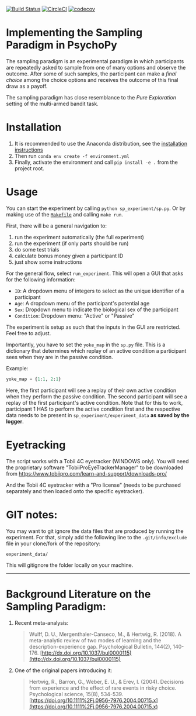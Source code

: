 [![Build Status](https://travis-ci.org/sappelhoff/sp_experiment.svg?branch=master)](https://travis-ci.org/sappelhoff/sp_experiment)
[![CircleCI](https://circleci.com/gh/sappelhoff/sp_experiment.svg?style=svg)](https://circleci.com/gh/sappelhoff/sp_experiment)
[![codecov](https://codecov.io/gh/sappelhoff/sp_experiment/branch/master/graph/badge.svg)](https://codecov.io/gh/sappelhoff/sp_experiment)

# Implementing the Sampling Paradigm in PsychoPy

The sampling paradigm is an experimental paradigm in which participants are
repeatedly asked to sample from one of many options and observe the outcome.
After some of such samples, the participant can make a *final choice* among the
choice options and receives the outcome of this final draw as a payoff.

The sampling paradigm has close resemblance to the *Pure Exploration* setting
of the multi-armed bandit task.

# Installation

1. It is recommended to use the Anaconda distribution, see the
[installation instructions](http://docs.continuum.io/anaconda/install/)
2. Then run `conda env create -f environment.yml`
3. Finally, activate the environment and call `pip install -e .` from the
   project root.

# Usage

You can start the experiment by calling `python sp_experiment/sp.py`. Or by
making use of the [`Makefile`](https://github.com/sappelhoff/sp_experiment/blob/master/Makefile)
and calling `make run`.

First, there will be a general navigation to:

1. run the experiment automatically (the full experiment)
1. run the experiment (if only parts should be run)
1. do some test trials
1. calculate bonus money given a participant ID
1. just show some instructions

For the general flow, select `run_experiment`. This will open a GUI that asks
for the following information:

- `ID`: A dropdown menu of integers to select as the unique identifier of a
  participant
- `Age`: A dropdown menu of the participant's potential age
- `Sex`: Dropdown menu to indicate the biological sex of the participant
- `Condition`: Dropdown menu: "Active" or "Passive"

 The experiment is setup as such that the inputs in the GUI are restricted.
 Feel free to adjust.

 Importantly, you have to set the `yoke_map` in the `sp.py` file. This is a
 dictionary that determines which replay of an active condition a participant
 sees when they are in the passive condition.

 Example:
 ```python
yoke_map = {1:1, 2:1}

 ```

Here, the first participant will see a replay of their own active condition
when they perform the passive condition. The second participant will see a
replay of the first participant's active condition. Note that for this to work,
participant 1 HAS to perform the active condition first and the respective data
needs to be present in `sp_experiment/experiment_data` **as saved by the
logger**.

# Eyetracking

The script works with a Tobii 4C eyetracker (WINDOWS only).
You will need the proprietary software "TobiiProEyeTrackerManager" to be
downloaded from https://www.tobiipro.com/learn-and-support/downloads-pro/

And the Tobii 4C eyetracker with a "Pro license" (needs to be purchased
separately and then loaded onto the specific eyetracker).

# GIT notes:

You may want to git ignore the data files that are produced by running the
experiment. For that, simply add the following line to the `.git/info/exclude`
file in your clone/fork of the repository:

`experiment_data/`

This will gitignore the folder locally on your machine.

---
# Background Literature on the Sampling Paradigm:

1. Recent meta-analysis:
   > Wulff, D. U., Mergenthaler-Canseco, M., & Hertwig, R. (2018). A
   meta-analytic review of two modes of learning and the description-experience
   gap. Psychological Bulletin, 144(2), 140-176.
   [http://dx.doi.org/10.1037/bul0000115](http://dx.doi.org/10.1037/bul0000115)

2. One of the original papers introducing it:
   > Hertwig, R., Barron, G., Weber, E. U., & Erev, I. (2004). Decisions from
   experience and the effect of rare events in risky choice. Psychological
   science, 15(8), 534-539. [https://doi.org/10.1111%2Fj.0956-7976.2004.00715.x](https://doi.org/10.1111%2Fj.0956-7976.2004.00715.x)
